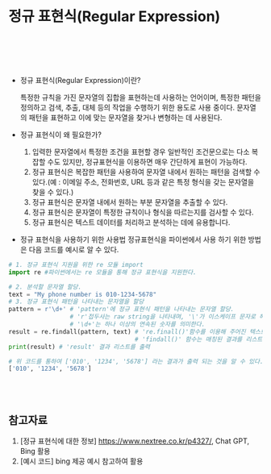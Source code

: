 
# 정규 표현식(Regular Expression)
<br>

<br><br>

- 정규 표현식(Regular Expression)이란?

    특정한 규칙을 가진 문자열의 집합을 표현하는데 사용하는 언어이며, 특정한 패턴을 정의하고 검색, 추출, 대체 등의 작업을 수행하기 위한 용도로 사용 중이다.
    문자열의 패턴을 표현하고 이에 맞는 문자열을 찾거나 변형하는 데 사용된다. 
    
- 정규 표현식이 왜 필요한가?
    1. 입력한 문자열에서 특정한 조건을 표현할 경우 일반적인 조건문으로는 다소 복잡할 수도 있지만, 정규표현식을 이용하면 매우 간단하게 표현이 가능하다.
    2. 정규 표현식은 복잡한 패턴을 사용하여 문자열 내에서 원하는 패턴을 검색할 수 있다.(예 : 이메일 주소, 전화번호, URL 등과 같은 특정 형식을 갖는 문자열을 찾을 수 있다.)
    3. 정규 표현식은 문자열 내에서 원하는 부분 문자열을 추출할 수 있다.
    4. 정규 표현식은 문자열이 특정한 규칙이나 형식을 따르는지를 검사할 수 있다.
    5. 정규 표현식은 텍스트 데이터를 처리하고 분석하는 데에 유용합니다.

- 정규 표현식을 사용하기 위한 사용법
    정규표현식을 파이썬에서 사용 하기 위한 방법은 다음 코드를 예시로 알 수 있다.

```python
# 1. 정규 표현식 지원을 위한 re 모듈 import
import re #파이썬에서는 re 모듈을 통해 정규 표현식을 지원한다.

# 2. 분석할 문자열 할당.
text = "My phone number is 010-1234-5678"  
# 3. 정규 표현식 패턴을 나타내는 문자열을 할당
pattern = r'\d+' # 'pattern'에 정규 표현식 패턴을 나타내는 문자열 할당.
                 # 'r'접두사는 raw string을 나타내며, '\'가 이스케이프 문자로 해석되지 않도록 한다.
                 # '\d+'는 하나 이상의 연속된 숫자를 의미한다.
result = re.findall(pattern, text) # 're.finall()'함수를 이용해 주어진 텍스트에서 정규 표현식 패턴에 매칭되는 모든 부분 문자열을 탐색한다.
                                   # 'findall()' 함수는 매칭된 결과를 리스트로 반환한다.
print(result) # 'result' 결과 리스트를 출력
```
    
```python
# 위 코드를 통하여 ['010', '1234', '5678'] 라는 결과가 출력 되는 것을 알 수 있다.
['010', '1234', '5678']
```

<br><br>

## 참고자료

1. [정규 표현식에 대한 정보] https://www.nextree.co.kr/p4327/, Chat GPT, Bing 활용
2. [예시 코드] bing 제공 예시 참고하여 활용


<br>

